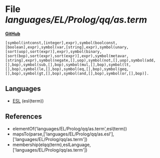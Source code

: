 # File _languages/EL/Prolog/qq/as.term_
**[GitHub](https://github.com/softlang/yas/blob/master/languages/EL/Prolog/qq/as.term)**
```
[symbol(intconst,[integer],expr),symbol(boolconst,[boolean],expr),symbol(var,[string],expr),symbol(unary,[sort(uop),sort(expr)],expr),symbol(binary,[sort(bop),sort(expr),sort(expr)],expr),symbol(metavar,[string],expr),symbol(negate,[],uop),symbol(not,[],uop),symbol(add,[],bop),symbol(sub,[],bop),symbol(mul,[],bop),symbol(lt,[],bop),symbol(le,[],bop),symbol(eq,[],bop),symbol(geq,[],bop),symbol(gt,[],bop),symbol(and,[],bop),symbol(or,[],bop)].
```

## Languages
* [ESL](../languages/ESL.md) (esl(term))

## References
* elementOf('languages/EL/Prolog/qq/as.term',esl(term))
* mapsTo(parse,['languages/EL/Prolog/qq/as.esl'],['languages/EL/Prolog/qq/as.term'])
* membership(elqq(term),eslLanguage,['languages/EL/Prolog/qq/as.term'])
